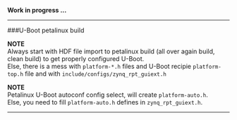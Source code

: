**Work in progress ...**  

---

###U-Boot petalinux build  

**NOTE**  
Always start with HDF file import to petalinux build (all over again build, clean build) to get properly configured U-Boot.  
Else, there is a mess with ```platform-*.h``` files and U-Boot recipie ```platform-top.h``` file and with ```include/configs/zynq_rpt_guiext.h```  

**NOTE**  
Petalinux U-Boot autoconf config select, will create ```platform-auto.h```.  
Else, you need to fill ```platform-auto.h``` defines in ```zynq_rpt_guiext.h```.

---

